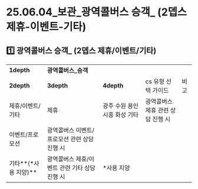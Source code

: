 # 25.06.04_보관_광역콜버스 승객_ (2뎁스 제휴-이벤트-기타)

**1️⃣ 광역콜버스 승객\_** **(2뎁스 제휴/이벤트/기타)**
--------------------------------------

|  |  |  |  |  |
| --- | --- | --- | --- | --- |
| **1depth** | **광역콜버스\_승객** | | | |
| **2depth** | **3depth** | **4depth** | cs 유형 선택 가이드 | 비고 |
| 제휴/이벤트/기타 | 제휴 | 광주  수원  용인  시흥  화성  기타 | 광역콜버스 제휴 관련 상담 진행 시 |  |
| 이벤트/프로모션 | 광역콜버스 이벤트/프로모션 관련 상담 진행 시 |  |
| 기타**(\*사용 지양)** | 광역콜버스 제휴/이벤트 관련 기타 상담 진행 시 | \*사용 지양 |